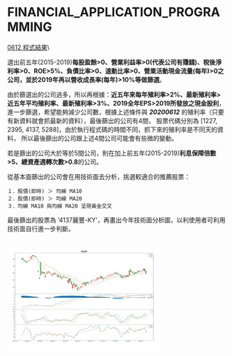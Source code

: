 # FINANCIAL_APPLICATION_PROGRAMMING

[0612 程式結果](https://nbviewer.jupyter.org/github/jiaying777/FINANCIAL_APPLICATION_PROGRAMMING/blob/master/0612.ipynb#)\


選出前五年(2015-2019)**每股盈餘>0、營業利益率>0(代表公司有賺錢)、稅後淨利率>0、ROE>5%、負債比率>0、速動比率>0、營業活動現金流量(每年)>0之公司，並於2019年再以營收成長率(每年)>10%等做篩選**。<br>

由於篩選出的公司過多，所以再根據：**近五年來每年殖利率>2%、最新殖利率>近五年平均殖利率、最新殖利率>3%、2019全年EPS>2019所發放之現金股利**，
進一步篩選，希望能夠減少公司數，根據上述條件與 ***20200612*** 的殖利率（只要有新資料就會抓最新的資料），最後篩出的公司有4間，
股票代碼分別為 [1227, 2395, 4137, 5288]，由於執行程式碼的時間不同，抓下來的殖利率是不同天的資料，
所以最後篩出的公司跟上述4間公司可能會有些微的變動。<br>


若是篩出的公司大於等於5間公司，則在加上前五年(2015-2019)**利息保障倍數>5、總資產週轉次數>0.8**的公司。<br>


從基本面篩出的公司會在用技術面去分析，挑選較適合的推薦股票：<br>

    １．股價(即時) ＞ 均線 MA10
    ２．股價(即時) ＞ 均線 MA20
    ３．均線 MA10 與均線 MA20 呈現黃金交叉

最後篩出的股票為 ‘4137麗豐-KY’，再畫出今年技術面分析圖，以利使用者可利用技術面自行進一步判斷。<br>
<br>
<br>
<img src='https://github.com/jiaying777/FINANCIAL_APPLICATION_PROGRAMMING/blob/master/技術分析圖4137.png' width=70%>

